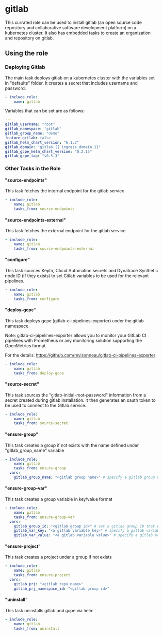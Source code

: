 # gitlab

This currated role can be used to install gitlab (an open source code repository and collaborative software development platform) on a kubernetes cluster.
It also has embedded tasks to create an organization and repository on gitlab.

## Using the role

### Deploying Gitlab

The main task deploys gitlab on a kubernetes cluster with the variables set in "defaults" folder. It creates a secret that includes username and password. 

```yaml
- include_role:
    name: gitlab
```

Variables that can be set are as follows:

```yaml
---
gitlab_username: "root"
gitlab_namespace: "gitlab"
gitlab_group_name: "demo"
feature_gitlab: false
gitlab_helm_chart_version: "6.1.2"
gitlab_domain: "gitlab.{{ ingress_domain }}"
gitlab_gcpe_helm_chart_version: "0.2.15"
gitlab_gcpe_tag: "v0.5.3"
```

### Other Tasks in the Role

#### "source-endpoints" 
This task fetches the internal endpoint for the gitlab service

```yaml
- include_role:
    name: gitlab
    tasks_from: source-endpoints
```

#### "source-endpoints-external" 
This task fetches the external endpoint for the gitlab service

```yaml
- include_role:
    name: gitlab
    tasks_from: source-endpoints-external
```

#### "configure" 
This task sources Keptn, Cloud Automation secrets and Dynatrace Synthetic node ID (if they exists) to set Gitlab variables to be used for the relevant pipelines.

```yaml
- include_role:
    name: gitlab
    tasks_from: configure
```

#### "deploy-gcpe" 
This task deploys gcpe (gitlab-ci-pipelines-exporter) under the gitlab namespace.

Note: gitlab-ci-pipelines-exporter allows you to monitor your GitLab CI pipelines with Prometheus or any monitoring solution supporting the OpenMetrics format.

For the details: https://github.com/mvisonneau/gitlab-ci-pipelines-exporter


```yaml
- include_role:
    name: gitlab
    tasks_from: deploy-gcpe
```

#### "source-secret" 
This task sources the "gitlab-initial-root-password" information from a secret created during gitlab installation. It then generates an oauth token to be used to connect to the Gitlab service.

```yaml
- include_role:
    name: gitlab
    tasks_from: source-secret
```

#### "ensure-group" 
This task creates a group if not exists with the name defined under "gitlab_group_name" variable

```yaml
- include_role:
    name: gitlab
    tasks_from: ensure-group
  vars:
    gitlab_group_name: "<gitlab group name>" # specify a gitlab group name to be created
```

#### "ensure-group-var" 
This task creates a group variable in key/value format

```yaml
- include_role:
    name: gitlab
    tasks_from: ensure-group-var
  vars:
    gitlab_group_id: "<gitlab group id>" # set a gitlab group ID that was created in "ensure-group" task 
    gitlab_var_key: "<a gitlab variable key>" # specify a gitlab variable key to be created
    gitlab_var_value: "<a gitlab variable value>" # specify a gitlab variable value to be created
```

#### "ensure-project" 
This task creates a project under a group if not exists

```yaml
- include_role:
    name: gitlab
    tasks_from: ensure-project
  vars:
    gitlab_prj: "<gitlab repo name>"
    gitlab_prj_namespace_id: "<gitlab group id>"
```

#### "uninstall" 
This task uninstalls gitlab and gcpe via helm

```yaml
- include_role:
    name: gitlab
    tasks_from: uninstall
```

